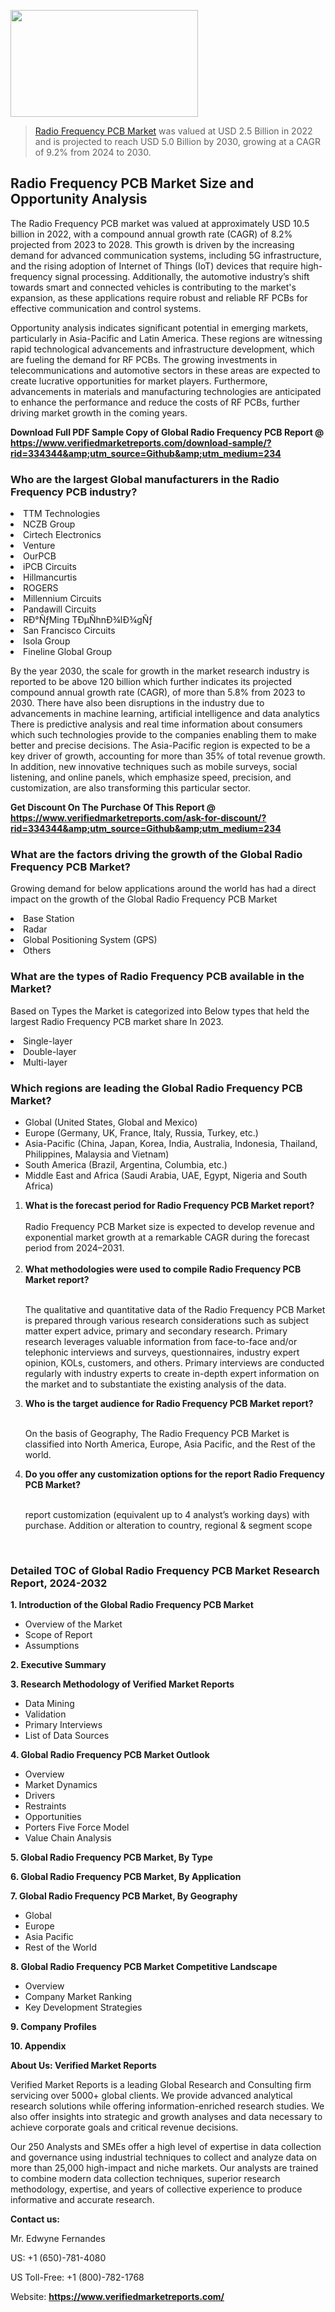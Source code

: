 <img src="https://ffe5etoiles.com/wp-content/uploads/2024/12/MST1-300x171.png" alt="" width="300" height="171" class="alignnone size-medium wp-image-20088" /><blockquote><p><p><a href="https://www.verifiedmarketreports.com/download-sample/?rid=334344&utm_source=Github&utm_medium=234" target="_blank">Radio Frequency PCB Market</a> was valued at USD 2.5 Billion in 2022 and is projected to reach USD 5.0 Billion by 2030, growing at a CAGR of 9.2% from 2024 to 2030.</p></blockquote><p><h2>Radio Frequency PCB Market Size and Opportunity Analysis</h2><p>The Radio Frequency PCB market was valued at approximately USD 10.5 billion in 2022, with a compound annual growth rate (CAGR) of 8.2% projected from 2023 to 2028. This growth is driven by the increasing demand for advanced communication systems, including 5G infrastructure, and the rising adoption of Internet of Things (IoT) devices that require high-frequency signal processing. Additionally, the automotive industry’s shift towards smart and connected vehicles is contributing to the market's expansion, as these applications require robust and reliable RF PCBs for effective communication and control systems.</p><p>Opportunity analysis indicates significant potential in emerging markets, particularly in Asia-Pacific and Latin America. These regions are witnessing rapid technological advancements and infrastructure development, which are fueling the demand for RF PCBs. The growing investments in telecommunications and automotive sectors in these areas are expected to create lucrative opportunities for market players. Furthermore, advancements in materials and manufacturing technologies are anticipated to enhance the performance and reduce the costs of RF PCBs, further driving market growth in the coming years.</p></p><p class=""><strong>Download Full PDF Sample Copy of Global Radio Frequency PCB Report @ <a href="https://www.verifiedmarketreports.com/download-sample/?rid=334344&amp;utm_source=Github&amp;utm_medium=234" target="_blank">https://www.verifiedmarketreports.com/download-sample/?rid=334344&amp;utm_source=Github&amp;utm_medium=234</a></strong></p><h3 id="" class="">Who are the largest Global manufacturers in the Radio Frequency PCB industry?</h3><p><li>TTM Technologies</li><li> NCZB Group</li><li> Cirtech Electronics</li><li> Venture</li><li> OurPCB</li><li> iPCB Circuits</li><li> Hillmancurtis</li><li> ROGERS</li><li> Millennium Circuits</li><li> Pandawill Circuits</li><li> RÐ°ÑƒMing TÐµÑhnÐ¾lÐ¾gÑƒ</li><li> San Francisco Circuits</li><li> Isola Group</li><li> Fineline Global Group</li></p><div class=""><div class="" dir="" data-message-author-role="" data-message-id="" data-message-model-slug=""><div class=""><div class=""><div class=""><div class="" dir="" data-message-author-role="" data-message-id="" data-message-model-slug=""><div class=""><div class=""><p>By the year 2030, the scale for growth in the market research industry is reported to be above 120 billion which further indicates its projected compound annual growth rate (CAGR), of more than 5.8% from 2023 to 2030. There have also been disruptions in the industry due to advancements in machine learning, artificial intelligence and data analytics There is predictive analysis and real time information about consumers which such technologies provide to the companies enabling them to make better and precise decisions. The Asia-Pacific region is expected to be a key driver of growth, accounting for more than 35% of total revenue growth. In addition, new innovative techniques such as mobile surveys, social listening, and online panels, which emphasize speed, precision, and customization, are also transforming this particular sector.</p><p><strong>Get Discount On The Purchase Of This Report @&nbsp; <a href="https://www.verifiedmarketreports.com/ask-for-discount/?rid=334344&amp;utm_source=Github&amp;utm_medium=234" target="_blank">https://www.verifiedmarketreports.com/ask-for-discount/?rid=334344&amp;utm_source=Github&amp;utm_medium=234</a></strong></p></div></div></div></div></div></div></div></div><h3 id="" class="">What are the factors driving the growth of the Global Radio Frequency PCB Market?</h3><p id="" class="">Growing demand for below applications around the world has had a direct impact on the growth of the Global Radio Frequency PCB Market</p><p id="" class=""><li>Base Station</li><li> Radar</li><li> Global Positioning System (GPS)</li><li> Others</li></p><h3 id="" class="">What are the types of Radio Frequency PCB available in the Market?</h3><p id="" class="">Based on Types the Market is categorized into Below types that held the largest Radio Frequency PCB market share In 2023.</p><p id="" class=""><li>Single-layer</li><li> Double-layer</li><li> Multi-layer</li></p><h3 id="" class="">Which regions are leading the Global Radio Frequency PCB Market?</h3><ul><li>Global (United States, Global and Mexico)</li><li>Europe (Germany, UK, France, Italy, Russia, Turkey, etc.)</li><li>Asia-Pacific (China, Japan, Korea, India, Australia, Indonesia, Thailand, Philippines, Malaysia and Vietnam)</li><li>South America (Brazil, Argentina, Columbia, etc.)</li><li>Middle East and Africa (Saudi Arabia, UAE, Egypt, Nigeria and South Africa)</li></ul><p><ol><li><strong>What is the forecast period for Radio Frequency PCB Market report?<br /></strong><br /><span data-sheets-root="1" data-sheets-value="{&quot;1&quot;:2,&quot;2&quot;:&quot;XXXX size is expected to develop revenue and exponential market growth at a remarkable CAGR during the forecast period from 2024&ndash;2030.&quot;}" data-sheets-userformat="{&quot;2&quot;:12674,&quot;4&quot;:{&quot;1&quot;:2,&quot;2&quot;:16776960},&quot;10&quot;:2,&quot;11&quot;:0,&quot;15&quot;:&quot;Arial&quot;,&quot;16&quot;:12}">Radio Frequency PCB Market size is expected to develop revenue and exponential market growth at a remarkable CAGR during the forecast period from 2024&ndash;2031.</span><br /><br /></li><li><strong>What methodologies were used to compile Radio Frequency PCB Market report?<br /><br /></strong><p>The qualitative and quantitative data of the&nbsp;Radio Frequency PCB Market is prepared through various research considerations such as subject matter expert advice, primary and secondary research. Primary research leverages valuable information from face-to-face and/or telephonic interviews and surveys, questionnaires, industry expert opinion, KOLs, customers, and others. Primary interviews are conducted regularly with industry experts to create in-depth expert information on the market and to substantiate the existing analysis of the data.&nbsp;</p></li><li><strong>Who is the target audience for Radio Frequency PCB Market report?<br /><br /></strong><p>On the basis of Geography, The&nbsp;Radio Frequency PCB Market is classified into North America, Europe, Asia Pacific, and the Rest of the world.</p></li><li><strong>Do you offer any customization options for the report Radio Frequency PCB Market?<br /><br /></strong><p>report customization (equivalent up to 4 analyst&rsquo;s working days) with purchase. Addition or alteration to country, regional &amp; segment scope</p><p>&nbsp;</p></li></ol></p><h3 id="" class="">Detailed TOC of Global Radio Frequency PCB Market Research Report, 2024-2032</h3><p id="" class=""><strong>1. Introduction of the Global Radio Frequency PCB Market</strong></p><ul><li>Overview of the Market</li><li>Scope of Report</li><li>Assumptions</li></ul><p id="" class=""><strong>2. Executive Summary</strong></p><p id="" class=""><strong>3. Research Methodology of&nbsp;Verified Market Reports</strong></p><ul><li>Data Mining</li><li>Validation</li><li>Primary Interviews</li><li>List of Data Sources</li></ul><p id="" class=""><strong>4. Global Radio Frequency PCB Market Outlook</strong></p><ul><li>Overview</li><li>Market Dynamics</li><li>Drivers</li><li>Restraints</li><li>Opportunities</li><li>Porters Five Force Model</li><li>Value Chain Analysis</li></ul><p id="" class=""><strong>5. Global Radio Frequency PCB Market, By&nbsp;Type</strong></p><p id="" class=""><strong>6. Global Radio Frequency PCB Market, By Application</strong></p><p id="" class=""><strong>7. Global Radio Frequency PCB Market, By Geography</strong></p><ul><li>Global</li><li>Europe</li><li>Asia Pacific</li><li>Rest of the World</li></ul><p id="" class=""><strong>8. Global Radio Frequency PCB Market Competitive Landscape</strong></p><ul><li>Overview</li><li>Company Market Ranking</li><li>Key Development Strategies</li></ul><p id="" class=""><strong>9. Company Profiles</strong></p><p id="" class=""><strong>10. Appendix</strong></p><p id="" class=""><strong>About Us: Verified Market Reports</strong></p><p id="" class="">Verified Market Reports is a leading Global Research and Consulting firm servicing over 5000+ global clients. We provide advanced analytical research solutions while offering information-enriched research studies. We also offer insights into strategic and growth analyses and data necessary to achieve corporate goals and critical revenue decisions.</p><p id="" class="">Our 250 Analysts and SMEs offer a high level of expertise in data collection and governance using industrial techniques to collect and analyze data on more than 25,000 high-impact and niche markets. Our analysts are trained to combine modern data collection techniques, superior research methodology, expertise, and years of collective experience to produce informative and accurate research.</p><p id="" class=""><strong>Contact us:</strong></p><p id="" class="">Mr. Edwyne Fernandes</p><p id="" class="">US: +1 (650)-781-4080</p><p id="" class="">US Toll-Free: +1 (800)-782-1768</p><p id="" class="">Website: <a target="" data-test-app-aware-link=""><strong>https://www.verifiedmarketreports.com/</strong></a></p>
